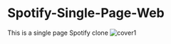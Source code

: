 # Spotify-Single-Page-Web
This is a single page Spotify clone 
![cover1](https://user-images.githubusercontent.com/72604043/152848836-087a878b-ff94-48f0-aaa8-72345669419a.jpg)
